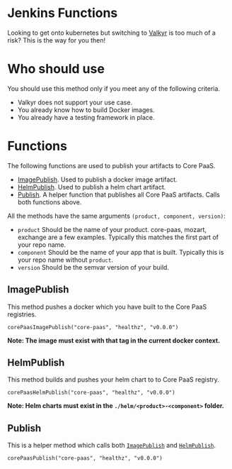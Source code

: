 # Jenkins Functions
Looking to get onto kubernetes but switching to [Valkyr](https://github.com/mulesoft/valkyr) is too much of a risk? This is the way for you then!

# Who should use
You should use this method only if you meet any of the following criteria.
* Valkyr does not support your use case.
* You already know how to build Docker images.
* You already have a testing framework in place.

# Functions
The following functions are used to publish your artifacts to Core PaaS.
* [ImagePublish](#imagepublish). Used to publish a docker image artifact.
* [HelmPublish](#helmpublish). Used to publish a helm chart artifact.
* [Publish](#publish). A helper function that publishes all Core PaaS artifacts. Calls both functions above.

All the methods have the same arguments `(product, component, version)`:

* `product` Should be the name of your product. core-paas, mozart, exchange are a few examples. Typically this matches the first part of your repo name.
* `component` Should be the name of your app that is built. Typically this is your repo name without `product`.
* `version` Should be the semvar version of your build.

## ImagePublish
This method pushes a docker which you have built to the Core PaaS registries.
```
corePaasImagePublish("core-paas", "healthz", "v0.0.0")
```

**Note: The image must exist with that tag in the current docker context.**

## HelmPublish
This method builds and pushes your helm chart to to Core PaaS registry.
```
corePaasHelmPublish("core-paas", "healthz", "v0.0.0")
```

**Note: Helm charts must exist in the `./helm/<product>-<component>` folder.**

## Publish
This is a helper method which calls both [`ImagePublish`](#imagepublish) and [`HelmPublish`](#helmpublish).
```
corePaasPublish("core-paas", "healthz", "v0.0.0")
```
